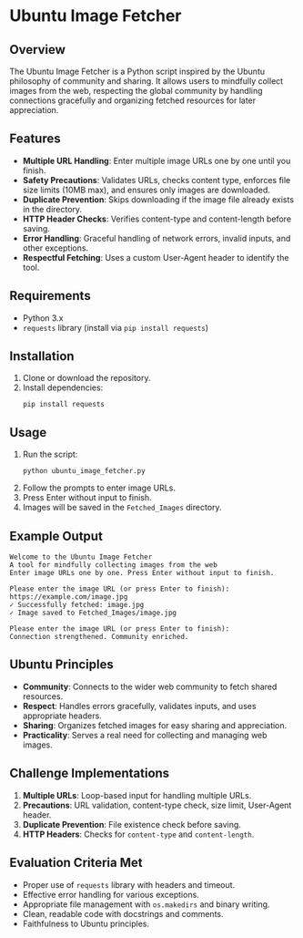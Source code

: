 # Ubuntu Image Fetcher

## Overview
The Ubuntu Image Fetcher is a Python script inspired by the Ubuntu philosophy of community and sharing. It allows users to mindfully collect images from the web, respecting the global community by handling connections gracefully and organizing fetched resources for later appreciation.

## Features
- **Multiple URL Handling**: Enter multiple image URLs one by one until you finish.
- **Safety Precautions**: Validates URLs, checks content type, enforces file size limits (10MB max), and ensures only images are downloaded.
- **Duplicate Prevention**: Skips downloading if the image file already exists in the directory.
- **HTTP Header Checks**: Verifies content-type and content-length before saving.
- **Error Handling**: Graceful handling of network errors, invalid inputs, and other exceptions.
- **Respectful Fetching**: Uses a custom User-Agent header to identify the tool.

## Requirements
- Python 3.x
- `requests` library (install via `pip install requests`)

## Installation
1. Clone or download the repository.
2. Install dependencies:
   ```
   pip install requests
   ```

## Usage
1. Run the script:
   ```
   python ubuntu_image_fetcher.py
   ```
2. Follow the prompts to enter image URLs.
3. Press Enter without input to finish.
4. Images will be saved in the `Fetched_Images` directory.

## Example Output
```
Welcome to the Ubuntu Image Fetcher
A tool for mindfully collecting images from the web
Enter image URLs one by one. Press Enter without input to finish.

Please enter the image URL (or press Enter to finish): https://example.com/image.jpg
✓ Successfully fetched: image.jpg
✓ Image saved to Fetched_Images/image.jpg

Please enter the image URL (or press Enter to finish): 
Connection strengthened. Community enriched.
```

## Ubuntu Principles
- **Community**: Connects to the wider web community to fetch shared resources.
- **Respect**: Handles errors gracefully, validates inputs, and uses appropriate headers.
- **Sharing**: Organizes fetched images for easy sharing and appreciation.
- **Practicality**: Serves a real need for collecting and managing web images.

## Challenge Implementations
1. **Multiple URLs**: Loop-based input for handling multiple URLs.
2. **Precautions**: URL validation, content-type check, size limit, User-Agent header.
3. **Duplicate Prevention**: File existence check before saving.
4. **HTTP Headers**: Checks for `content-type` and `content-length`.

## Evaluation Criteria Met
- Proper use of `requests` library with headers and timeout.
- Effective error handling for various exceptions.
- Appropriate file management with `os.makedirs` and binary writing.
- Clean, readable code with docstrings and comments.
- Faithfulness to Ubuntu principles.
